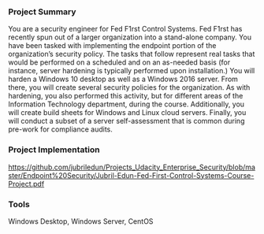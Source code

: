### Project Summary <br>
You are a security engineer for Fed F1rst Control Systems. Fed F1rst has recently spun out of a larger organization into a stand-alone company. You have been tasked with implementing the endpoint portion of the organization’s security policy.
The tasks that follow represent real tasks that would be performed on a scheduled and on an as-needed basis (for instance, server hardening is typically performed upon installation.) 
You will harden a Windows 10 desktop as well as a Windows 2016 server. From there, you will create several security policies for the organization. As with hardening, you also performed this activity, but for different areas of the Information Technology department, during the course. Additionally, you will create build sheets for Windows and Linux cloud servers. Finally, you will conduct a subset of a server self-assessment that is common during pre-work for compliance audits.

### Project Implementation <br>
https://github.com/jubriledun/Projects_Udacity_Enterprise_Security/blob/master/Endpoint%20Security/Jubril-Edun-Fed-First-Control-Systems-Course-Project.pdf

### Tools <br>
Windows Desktop, Windows Server, CentOS


